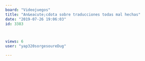```yaml
---
board: "Videojuegos"
title: "An&eacute;cdota sobre traducciones todas mal hechas"
date: "2019-07-26 19:06:03"
id: 3383



views: 6
user: "yap320sorgesoureDug"

---
```

